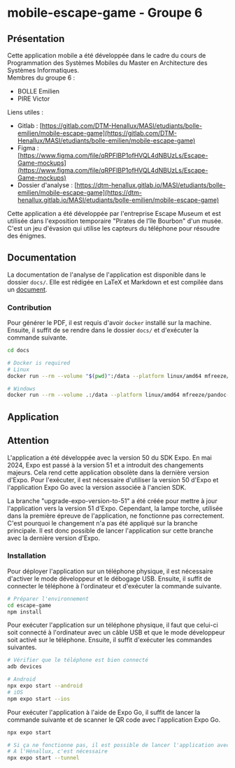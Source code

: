 # mobile-escape-game - Groupe 6
## Présentation
Cette application mobile a été développée dans le cadre du cours de Programmation des Systèmes Mobiles du Master en Architecture des Systèmes Informatiques.  
Membres du groupe 6 :
- BOLLE Emilien
- PIRE Victor

Liens utiles :

- Gitlab : [https://gitlab.com/DTM-Henallux/MASI/etudiants/bolle-emilien/mobile-escape-game](https://gitlab.com/DTM-Henallux/MASI/etudiants/bolle-emilien/mobile-escape-game)
- Figma : [https://www.figma.com/file/qRPFIBP1ofHVQL4dNBUzLs/Escape-Game-mockups](https://www.figma.com/file/qRPFIBP1ofHVQL4dNBUzLs/Escape-Game-mockups)
- Dossier d'analyse : [https://dtm-henallux.gitlab.io/MASI/etudiants/bolle-emilien/mobile-escape-game](https://dtm-henallux.gitlab.io/MASI/etudiants/bolle-emilien/mobile-escape-game)

Cette application a été développée par l'entreprise Escape Museum et est utilisée dans l'exposition temporaire "Pirates de l'île Bourbon" d'un musée. C'est un jeu d'évasion qui utilise les capteurs du téléphone pour résoudre des énigmes.

## Documentation
La documentation de l'analyse de l'application est disponible dans le dossier `docs/`. Elle est rédigée en LaTeX et Markdown et est compilée dans un [document](https://dtm-henallux.gitlab.io/MASI/etudiants/bolle-emilien/mobile-escape-game).

### Contribution
Pour générer le PDF, il est requis d'avoir `docker` installé sur la machine. Ensuite, il suffit de se rendre dans le dossier `docs/` et d'exécuter la commande suivante.
```bash
cd docs

# Docker is required
# Linux
docker run --rm --volume "$(pwd)":/data --platform linux/amd64 mfreeze/pandoc-iesn:mermaid-latest-ubuntu -p xelatex -m -l -M -e -N -c -I -T -s IEEE.csl pdf rapport.md

# Windows
docker run --rm --volume .:/data --platform linux/amd64 mfreeze/pandoc-iesn:mermaid-latest-ubuntu -p xelatex -m -l -M -e -N -c -I -T -s IEEE.csl pdf rapport.md
```

## Application
## Attention
L'application a été développée avec la version 50 du SDK Expo. En mai 2024, Expo est passé à la version 51 et a introduit des changements majeurs. Cela rend cette application obsolète dans la dernière version d'Expo. Pour l'exécuter, il est nécessaire d'utiliser la version 50 d'Expo et l'application Expo Go avec la version associée à l'ancien SDK.

La branche "upgrade-expo-version-to-51" a été créée pour mettre à jour l'application vers la version 51 d'Expo. Cependant, la lampe torche, utilisée dans la première épreuve de l'application, ne fonctionne pas correctement. C'est pourquoi le changement n'a pas été appliqué sur la branche principale. Il est donc possible de lancer l'application sur cette branche avec la dernière version d'Expo.

### Installation
Pour déployer l'application sur un téléphone physique, il est nécessaire d'activer le mode développeur et le débogage USB. Ensuite, il suffit de connecter le téléphone à l'ordinateur et d'exécuter la commande suivante.
```bash
# Préparer l'environnement
cd escape-game
npm install
```

Pour exécuter l'application sur un téléphone physique, il faut que celui-ci soit connecté à l'ordinateur avec un câble USB et que le mode développeur soit activé sur le téléphone. Ensuite, il suffit d'exécuter les commandes suivantes.
```bash
# Vérifier que le téléphone est bien connecté
adb devices

# Android
npx expo start --android
# iOS
npm expo start --ios
```

Pour exécuter l'application à l'aide de Expo Go, il suffit de lancer la commande suivante et de scanner le QR code avec l'application Expo Go.
```bash
npx expo start

# Si ça ne fonctionne pas, il est possible de lancer l'application avec Expo Go en utilisant le tunnel
# A l'Hénallux, c'est nécessaire
npx expo start --tunnel
```
